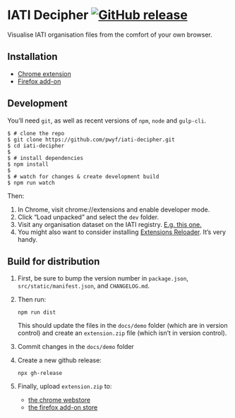 # IATI Decipher [![GitHub release](https://img.shields.io/github/release/pwyf/iati-decipher.svg)](https://github.com/pwyf/iati-decipher/releases/latest)

Visualise IATI organisation files from the comfort of your own browser.

## Installation

 * [Chrome extension](https://chrome.google.com/webstore/detail/iati-organisation-file-vi/akignlamolglcjboilhajenkkkcnohjj)
 * [Firefox add-on](https://addons.mozilla.org/en-GB/firefox/addon/iati-org-file-visualiser/)

## Development

You’ll need `git`, as well as recent versions of `npm`, `node` and `gulp-cli`.

```shell
$ # clone the repo
$ git clone https://github.com/pwyf/iati-decipher.git
$ cd iati-decipher
$
$ # install dependencies
$ npm install
$
$ # watch for changes & create development build
$ npm run watch
```

Then:

 1. In Chrome, visit chrome://extensions and enable developer mode.
 2. Click “Load unpacked” and select the `dev` folder.
 3. Visit any organisation dataset on the IATI registry. [E.g. this one.](https://www.iatiregistry.org/dataset/unitedstates-dosandusaid)
 4. You might also want to consider installing [Extensions Reloader](https://chrome.google.com/webstore/detail/extensions-reloader/fimgfedafeadlieiabdeeaodndnlbhid). It’s very handy.

## Build for distribution

1. First, be sure to bump the version number in `package.json`, `src/static/manifest.json`, and `CHANGELOG.md`.
2. Then run:

   ```shell
   npm run dist
   ```

   This should update the files in the `docs/demo` folder (which are in version control) and create an `extension.zip` file (which isn’t in version control).

3. Commit changes in the `docs/demo` folder
4. Create a new github release:

   ```shell
   npx gh-release
   ```

5. Finally, upload `extension.zip` to:

    * [the chrome webstore](https://chrome.google.com/webstore/developer/dashboard/)
    * [the firefox add-on store](https://addons.mozilla.org/en-GB/developers/addons)
